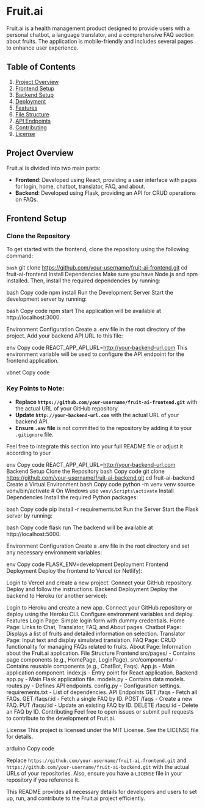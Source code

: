 # Fruit.ai

Fruit.ai is a health management product designed to provide users with a personal chatbot, a language translator, and a comprehensive FAQ section about fruits. The application is mobile-friendly and includes several pages to enhance user experience.

## Table of Contents

1. [Project Overview](#project-overview)
2. [Frontend Setup](#frontend-setup)
3. [Backend Setup](#backend-setup)
4. [Deployment](#deployment)
5. [Features](#features)
6. [File Structure](#file-structure)
7. [API Endpoints](#api-endpoints)
8. [Contributing](#contributing)
9. [License](#license)

## Project Overview

Fruit.ai is divided into two main parts:

- **Frontend**: Developed using React, providing a user interface with pages for login, home, chatbot, translator, FAQ, and about.
- **Backend**: Developed using Flask, providing an API for CRUD operations on FAQs.

## Frontend Setup

### Clone the Repository

To get started with the frontend, clone the repository using the following command:

```bash```
git clone https://github.com/your-username/fruit-ai-frontend.git
cd fruit-ai-frontend
Install Dependencies
Make sure you have Node.js and npm installed. Then, install the required dependencies by running:

bash
Copy code
npm install
Run the Development Server
Start the development server by running:

bash
Copy code
npm start
The application will be available at http://localhost:3000.

Environment Configuration
Create a .env file in the root directory of the project. Add your backend API URL to this file:

env
Copy code
REACT_APP_API_URL=http://your-backend-url.com
This environment variable will be used to configure the API endpoint for the frontend application.

vbnet
Copy code

### Key Points to Note:

- **Replace `https://github.com/your-username/fruit-ai-frontend.git`** with the actual URL of your GitHub repository.
- **Update `http://your-backend-url.com`** with the actual URL of your backend API.
- **Ensure `.env` file** is not committed to the repository by adding it to your `.gitignore` file.

Feel free to integrate this section into your full README file or adjust it according to your 

env
Copy code
REACT_APP_API_URL=http://your-backend-url.com
Backend Setup
Clone the Repository
bash
Copy code
git clone https://github.com/your-username/fruit-ai-backend.git
cd fruit-ai-backend
Create a Virtual Environment
bash
Copy code
python -m venv venv
source venv/bin/activate  # On Windows use `venv\Scripts\activate`
Install Dependencies
Install the required Python packages:

bash
Copy code
pip install -r requirements.txt
Run the Server
Start the Flask server by running:

bash
Copy code
flask run
The backend will be available at http://localhost:5000.

Environment Configuration
Create a .env file in the root directory and set any necessary environment variables:

env
Copy code
FLASK_ENV=development
Deployment
Frontend Deployment
Deploy the frontend to Vercel (or Netlify):

Login to Vercel and create a new project.
Connect your GitHub repository.
Deploy and follow the instructions.
Backend Deployment
Deploy the backend to Heroku (or another service):

Login to Heroku and create a new app.
Connect your GitHub repository or deploy using the Heroku CLI.
Configure environment variables and deploy.
Features
Login Page: Simple login form with dummy credentials.
Home Page: Links to Chat, Translator, FAQ, and About pages.
Chatbot Page: Displays a list of fruits and detailed information on selection.
Translator Page: Input text and display simulated translation.
FAQ Page: CRUD functionality for managing FAQs related to fruits.
About Page: Information about the Fruit.ai application.
File Structure
Frontend
src/pages/ - Contains page components (e.g., HomePage, LoginPage).
src/components/ - Contains reusable components (e.g., ChatBot, Faqs).
App.js - Main application component.
index.js - Entry point for React application.
Backend
app.py - Main Flask application file.
models.py - Contains data models.
routes.py - Defines API endpoints.
config.py - Configuration settings.
requirements.txt - List of dependencies.
API Endpoints
GET /faqs - Fetch all FAQs.
GET /faqs/:id - Fetch a single FAQ by ID.
POST /faqs - Create a new FAQ.
PUT /faqs/:id - Update an existing FAQ by ID.
DELETE /faqs/:id - Delete an FAQ by ID.
Contributing
Feel free to open issues or submit pull requests to contribute to the development of Fruit.ai.

License
This project is licensed under the MIT License. See the LICENSE file for details.

arduino
Copy code

Replace `https://github.com/your-username/fruit-ai-frontend.git` and `https://github.com/your-username/fruit-ai-backend.git` with the actual URLs of your repositories. Also, ensure you have a `LICENSE` file in your repository if you reference it. 

This README provides all necessary details for developers and users to set up, run, and contribute to the Fruit.ai project efficiently.


